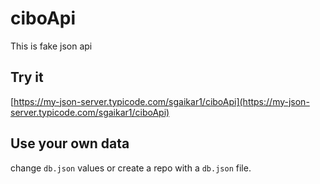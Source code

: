 # ciboApi
This is fake json api
## Try it

[https://my-json-server.typicode.com/sgaikar1/ciboApi](https://my-json-server.typicode.com/sgaikar1/ciboApi)

## Use your own data

change `db.json` values or create a repo with a `db.json` file.
